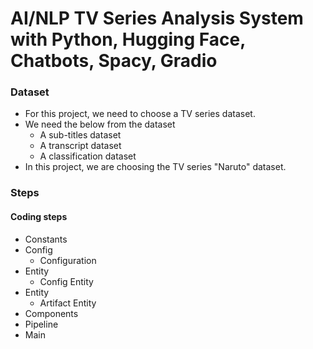 # AI/NLP TV Series Analysis System with Python, Hugging Face, Chatbots, Spacy, Gradio

### Dataset
* For this project, we need to choose a TV series dataset.
* We need the below from the dataset
  * A sub-titles dataset
  * A transcript dataset
  * A classification dataset
* In this project, we are choosing the TV series "Naruto" dataset.

### Steps
#### Coding steps
* Constants
* Config
  * Configuration
* Entity
  * Config Entity
* Entity
  * Artifact Entity
* Components
* Pipeline
* Main
